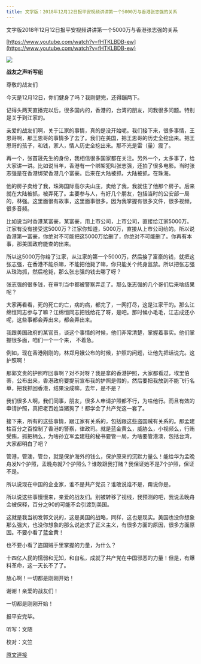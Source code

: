 ```yaml
---
title: 文字版：2018年12月12日报平安视频讲讲第一个5000万与香港张志强的关系
---
```


文字版2018年12月12日报平安视频讲讲第一个5000万与香港张志强的关系


[https://www.youtube.com/watch?v=fHTKLBDB-ew](https://www.youtube.com/watch?v=fHTKLBDB-ew)





[![](https://3.bp.blogspot.com/-bHVNWtbchXg/XBlimcC2B0I/AAAAAAAABOU/LehVwqnvRLc6kD01zS1AZdULIzK_D8FQwCLcBGAs/s400/222.PNG)](https://3.bp.blogspot.com/-bHVNWtbchXg/XBlimcC2B0I/AAAAAAAABOU/LehVwqnvRLc6kD01zS1AZdULIzK_D8FQwCLcBGAs/s1600/222.PNG)

**战友之声听写组**




尊敬的战友们


今天是12月12日，你们健身了吗？我刚健完，还得蹦两下。


记得头两天直播完以后，很多国内的，香港的，台湾的朋友，问我很多问题。特别是关于到江家的。


亲爱的战友们啊，关于江家的事情，真的是没开始呢。我们接下来，很多事情，王恩哥啊，那王恩哥的事情多了去了。我们在美国，把王恩哥的历史全挖出来。把王恩哥的孩子，和钱，家人，情人历史全挖出来。那不光是雷（量）震了。


再一个，张首晟先生的身份，我相信很多国家都在关注。另外一个，太多事了，给大家讲一讲。比如说当年，香港有一个绑架犯叫张志强，还拍了很多电影。当时张志强是在香港绑架香港几个富豪。后来在大陆被抓，大陆被抓，在珠海。


他的房子卖给了我，珠海国际高尔夫山庄，卖给了我，我就住了他那个房子。后来就在大陆被抓，被弄死了。主要参与人，有好几个朋友，包括当时的公安部一局的，林强。这里面很有故事，这里面事很多。因为我掌握有很多文件，很多视频，很多音频。


比如说当时香港某富豪，某富豪，用上市公司，上市公司，直接给江家5000万。江家有没有接受这5000万？江家你知道，5000万，直接从上市公司给的。所以说香港第一富豪，你绝对不可能把这5000万给删了，你绝对不可能删了。你再有本事，那美国政府能查的出来。


所以这5000万你给了江家，从江家的第一个5000万，然后接了富豪的钱，就把这张志强，在香港不能杀嘛，不能把他毙了嘛，你只能关个终身监禁。所以把张志强从珠海抓，然后枪毙，那么张志强的钱去哪了呀？


张志强的很多钱，在审判当中都被警察弄走了。那么张志强的几个哥们后来啥结果呢？


大家再看看，死的死亡的亡，病的病，都完了，一网打尽，这是江家干的。那么江绵恒同志参与了嘛？江绵恒同志把钱给花了呀，是吧。那时候小毛毛，江志成还小呢，这些事都会弄出来，都会弄出来。


我跟美国政府的某官员，谈这个事情的时候，他们非常清楚，掌握着事实。他们掌握很多面，咱们一个一个来， 不着急。


例如，现在香港刚刚的，林郑月娥公布的时候，护照的问题，让他先把话说完。这护照啊！


那郭文贵的护照咋回事啊？对不对呀？我是拿的香港护照，大家都看过，埃里伯蒂，公布出来，香港政府要提前宣布我的护照是假的，然后要把我放到不能飞行名单，把我抓回香港，结果没成嘛，去年，是不是？


我们很多人啊，我们同事，朋友，很多人申请护照都不行，为啥他行。而且有效的申请护照，真把老百姓当猪狗了！都学会了共产党这一套了。


接下来，所有的这些事情，跟江家有关系的，包括跟这些盗国贼有关系的。那孟建柱百分之百控制了香港的警察，律政司。就是蓝金黄么，威胁么，小视频么，行贿受贿，抓把柄么，为啥孙立军孟建柱的秘书要管一局，为啥要管港澳，包括台湾，大家都明白了吧？


管港，管澳，管台，就是保护海外的钱么，保护原来的沉默力量么！能给华为孟晚舟发N个护照，孟晚舟就7个护照么？谁敢跟我打赌？我保证她不是7个护照，保证不是。


所以说现在中国的企业家，谁不是共产党员？谁敢说谁不是，甭说你是。


所以说这些事慢慢来，亲爱的战友们。别被转移了视线，我预测的吧，我说孟晚舟会被保释，百分之90的可能不会引渡到美国。


这就是我当初发郭文说的，这是美国的战略，同样，这也是现实。美国也没你想象那么强大，也没你想象的那么说追求了正义主义，有很多方面的原因，很多方面原因。不要小看了蓝金黄！


也不要小看了盗国贼手里掌握的力量，为什么？


十四亿人民的懦弱和无知，和自私，成就了共产党在中国邪恶的力量！但是，有爆料革命，这一天长不了了。


放心啊！一切都是刚刚开始！


谢谢！亲爱的战友们！


一切都是刚刚开始！


报平安完毕。





听写：文随


校对：文竺

[原文連接](http://littleantvoice.blogspot.com/2018/12/201812125000.html)